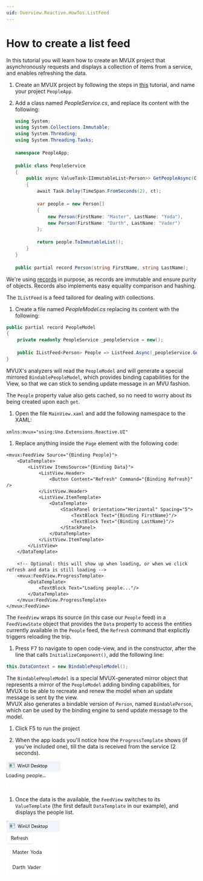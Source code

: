 ```yaml
---
uid: Overview.Reactive.HowTos.ListFeed
---
```


# How to create a list feed

In this tutorial you will learn how to create an MVUX project that asynchronously requests and displays a collection of items from a service,
and enables refreshing the data.

1. Create an MVUX project by following the steps in [this](xref:Overview.Reactive.HowTos.CreateMvuxProject) tutorial, and name your project `PeopleApp`.
1. Add a class named *PeopleService.cs*, and replace its content with the following:

    ```c#
    using System;
    using System.Collections.Immutable;
    using System.Threading;
    using System.Threading.Tasks;

    namespace PeopleApp;

    public class PeopleService
    {
        public async ValueTask<IImmutableList<Person>> GetPeopleAsync(CancellationToken ct)
        {
            await Task.Delay(TimeSpan.FromSeconds(2), ct);

            var people = new Person[]
            {
                new Person(FirstName: "Master", LastName: "Yoda"),
                new Person(FirstName: "Darth", LastName: "Vader")
            };

            return people.ToImmutableList();
        }
    }

    public partial record Person(string FirstName, string LastName);  
    ```

  We're using [records](https://learn.microsoft.com/en-us/dotnet/csharp/language-reference/builtin-types/record) in purpose,
  as records are immutable and ensure purity of objects. Records also implements easy equality comparison and hashing.

  The `IListFeed` is a feed tailored for dealing with collections.

1. Create a file named *PeopleModel.cs* replacing its content with the following:

```c#
public partial record PeopleModel
{       
    private readonly PeopleService _peopleService = new();
    
    public IListFeed<Person> People => ListFeed.Async(_peopleService.GetPeopleAsync);
}
```

MVUX's analyzers will read the `PeopleModel` and will generate a special mirrored `BindablePeopleModel`,
which provides binding capabilities for the View, so that we can stick to sending update message in an MVU fashion.

The `People` property value also gets cached, so no need to worry about its being created upon each `get`.

<!-- TODO the generated code can be inspected via project->analyzers etc. -->

1. Open the file `MainView.xaml` and add the following namespace to the XAML:

`xmlns:mvux="using:Uno.Extensions.Reactive.UI"`

1. Replace anything inside the `Page` element with the following code:

```xaml
<mvux:FeedView Source="{Binding People}">
    <DataTemplate>
        <ListView ItemsSource="{Binding Data}">
            <ListView.Header>
                <Button Content="Refresh" Command="{Binding Refresh}" />
            </ListView.Header>
            <ListView.ItemTemplate>
                <DataTemplate>
                    <StackPanel Orientation="Horizontal" Spacing="5">
                        <TextBlock Text="{Binding FirstName}"/>
                        <TextBlock Text="{Binding LastName}"/>
                    </StackPanel>
                </DataTemplate>
            </ListView.ItemTemplate>
        </ListView>
    </DataTemplate>

    <!-- Optional: this will show up when loading, or when we click refresh and data is still loading -->    
    <mvux:FeedView.ProgressTemplate>
        <DataTemplate>            
            <TextBlock Text="Loading people..."/>
        </DataTemplate>
    </mvux:FeedView.ProgressTemplate>
</mvux:FeedView>
```

The `FeedView` wraps its source (in this case our `People` feed) in a `FeedViewState` object
that provides the `Data` property to access the entities currently available in the `People` feed,
the `Refresh` command that explicitly triggers reloading the trip.

1. Press <kbd>F7</kbd> to navigate to open code-view, and in the constructor, after the line that calls `InitializeComponent()`, add the following line:

```c#
this.DataContext = new BindablePeopleModel();
```

The `BindablePeopleModel` is a special MVUX-generated mirror object that represents a mirror of the `PeopleModel` adding binding capabilities,
for MVUX to be able to recreate and renew the model when an update message is sent by the view.  
MVUX also generates a bindable version of `Person`, named `BindablePerson`,
which can be used by the binding engine to send update message to the model. <!--TODO link to relevant docs-->

1. Click F5 to run the project

1. When the app loads you'll notice how the `ProgressTemplate` shows (if you've included one), till the data is received from the service (2 seconds).

![](Assets/ListFeed-1.jpg)

1. Once the data is the available, the `FeedView` switches to its `ValueTemplate` (the first default `DataTemplate` in our example),
and displays the people list.

![](Assets/ListFeed-2.jpg)
